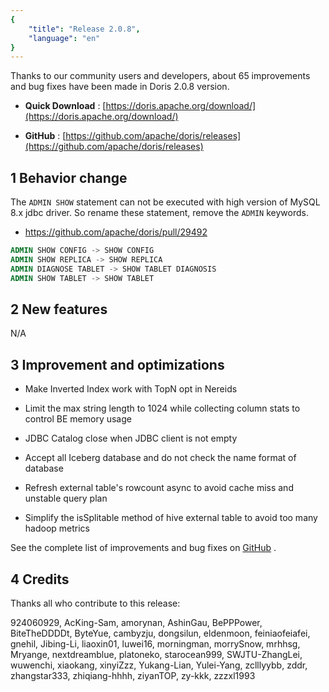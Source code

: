 ```yaml
---
{
    "title": "Release 2.0.8",
    "language": "en"
}
---
```


Thanks to our community users and developers, about 65 improvements and bug fixes have been made in Doris 2.0.8 version.

- **Quick Download** : [https://doris.apache.org/download/](https://doris.apache.org/download/)

- **GitHub** : [https://github.com/apache/doris/releases](https://github.com/apache/doris/releases)



## 1 Behavior change

The `ADMIN SHOW` statement can not be executed with high version of MySQL 8.x jdbc driver. So rename these statement, remove the `ADMIN` keywords. 

- https://github.com/apache/doris/pull/29492

```sql
ADMIN SHOW CONFIG -> SHOW CONFIG
ADMIN SHOW REPLICA -> SHOW REPLICA
ADMIN DIAGNOSE TABLET -> SHOW TABLET DIAGNOSIS
ADMIN SHOW TABLET -> SHOW TABLET
```


## 2 New features

N/A



## 3 Improvement and optimizations

- Make Inverted Index work with TopN opt in Nereids

- Limit the max string length to 1024 while collecting column stats to control BE memory usage

- JDBC Catalog close when JDBC client is not empty

- Accept all Iceberg database and do not check the name format of database

- Refresh external table's rowcount async to avoid cache miss and unstable query plan

- Simplify the isSplitable method of hive external table to avoid too many hadoop metrics

See the complete list of improvements and bug fixes on [GitHub](https://github.com/apache/doris/compare/2.0.7...2.0.8) .

## 4 Credits

Thanks all who contribute to this release:

924060929,  AcKing-Sam, amorynan, AshinGau, BePPPower, BiteTheDDDDt, ByteYue, cambyzju,  dongsilun, eldenmoon, feiniaofeiafei, gnehil, Jibing-Li, liaoxin01, luwei16,  morningman, morrySnow, mrhhsg, Mryange, nextdreamblue, platoneko,  starocean999, SWJTU-ZhangLei, wuwenchi, xiaokang, xinyiZzz, Yukang-Lian,  Yulei-Yang, zclllyybb, zddr, zhangstar333, zhiqiang-hhhh, ziyanTOP, zy-kkk,  zzzxl1993